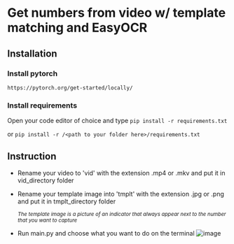 # Get numbers from video w/ template matching and EasyOCR



## Installation
### Install pytorch
`https://pytorch.org/get-started/locally/`
### Install requirements 
Open your code editor of choice and type
`pip install -r requirements.txt`

or `pip install -r /<path to your folder here>/requirements.txt`
## Instruction
- Rename your video to 'vid' with the extension .mp4 or .mkv and put it in vid_directory folder

- Rename your template image into 'tmplt' with the extension .jpg or .png and put it in tmplt_directory folder

  <sub>_The template image is a picture of an indicator that always appear next to the number that you want to capture_<sub/>

- Run main.py and choose what you want to do on the terminal
![image](https://github.com/pqh1612/getnumbers-TemplateMatching-EasyOCR/assets/50303971/f621e541-d311-4b98-9814-2320ef3c23fd)
